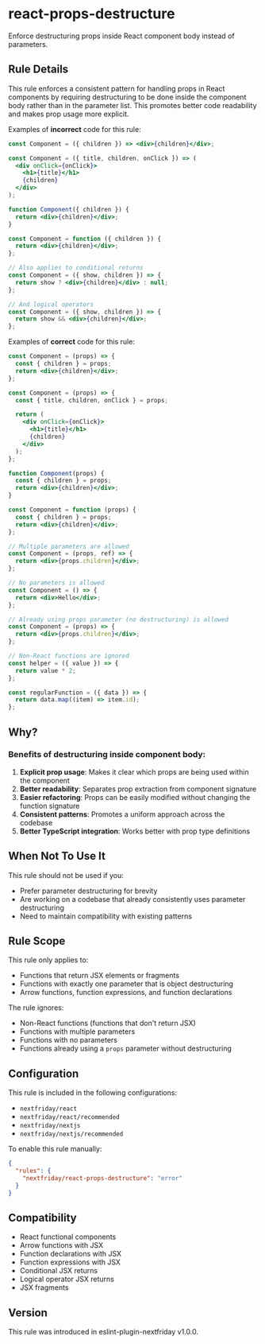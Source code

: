 # react-props-destructure

Enforce destructuring props inside React component body instead of parameters.

## Rule Details

This rule enforces a consistent pattern for handling props in React components by requiring destructuring to be done inside the component body rather than in the parameter list. This promotes better code readability and makes prop usage more explicit.

Examples of **incorrect** code for this rule:

```jsx
const Component = ({ children }) => <div>{children}</div>;

const Component = ({ title, children, onClick }) => (
  <div onClick={onClick}>
    <h1>{title}</h1>
    {children}
  </div>
);

function Component({ children }) {
  return <div>{children}</div>;
}

const Component = function ({ children }) {
  return <div>{children}</div>;
};

// Also applies to conditional returns
const Component = ({ show, children }) => {
  return show ? <div>{children}</div> : null;
};

// And logical operators
const Component = ({ show, children }) => {
  return show && <div>{children}</div>;
};
```

Examples of **correct** code for this rule:

```jsx
const Component = (props) => {
  const { children } = props;
  return <div>{children}</div>;
};

const Component = (props) => {
  const { title, children, onClick } = props;

  return (
    <div onClick={onClick}>
      <h1>{title}</h1>
      {children}
    </div>
  );
};

function Component(props) {
  const { children } = props;
  return <div>{children}</div>;
}

const Component = function (props) {
  const { children } = props;
  return <div>{children}</div>;
};

// Multiple parameters are allowed
const Component = (props, ref) => {
  return <div>{props.children}</div>;
};

// No parameters is allowed
const Component = () => {
  return <div>Hello</div>;
};

// Already using props parameter (no destructuring) is allowed
const Component = (props) => {
  return <div>{props.children}</div>;
};

// Non-React functions are ignored
const helper = ({ value }) => {
  return value * 2;
};

const regularFunction = ({ data }) => {
  return data.map((item) => item.id);
};
```

## Why?

### Benefits of destructuring inside component body:

1. **Explicit prop usage**: Makes it clear which props are being used within the component
2. **Better readability**: Separates prop extraction from component signature
3. **Easier refactoring**: Props can be easily modified without changing the function signature
4. **Consistent patterns**: Promotes a uniform approach across the codebase
5. **Better TypeScript integration**: Works better with prop type definitions

## When Not To Use It

This rule should not be used if you:

- Prefer parameter destructuring for brevity
- Are working on a codebase that already consistently uses parameter destructuring
- Need to maintain compatibility with existing patterns

## Rule Scope

This rule only applies to:

- Functions that return JSX elements or fragments
- Functions with exactly one parameter that is object destructuring
- Arrow functions, function expressions, and function declarations

The rule ignores:

- Non-React functions (functions that don't return JSX)
- Functions with multiple parameters
- Functions with no parameters
- Functions already using a `props` parameter without destructuring

## Configuration

This rule is included in the following configurations:

- `nextfriday/react`
- `nextfriday/react/recommended`
- `nextfriday/nextjs`
- `nextfriday/nextjs/recommended`

To enable this rule manually:

```json
{
  "rules": {
    "nextfriday/react-props-destructure": "error"
  }
}
```

## Compatibility

- React functional components
- Arrow functions with JSX
- Function declarations with JSX
- Function expressions with JSX
- Conditional JSX returns
- Logical operator JSX returns
- JSX fragments

## Version

This rule was introduced in eslint-plugin-nextfriday v1.0.0.
